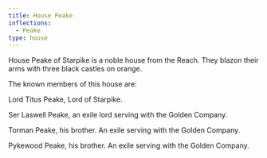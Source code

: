 ```yaml
---
title: House Peake
inflections:
  - Peake
type: house
---
```


 House Peake of Starpike is a noble house from the Reach. They blazon their arms with three black castles on orange.

The known members of this house are:

Lord Titus Peake, Lord of Starpike.

Ser Laswell Peake, an exile lord serving with the Golden Company.

Torman Peake, his brother. An exile serving with the Golden Company.

Pykewood Peake, his brother. An exile serving with the Golden Company.


